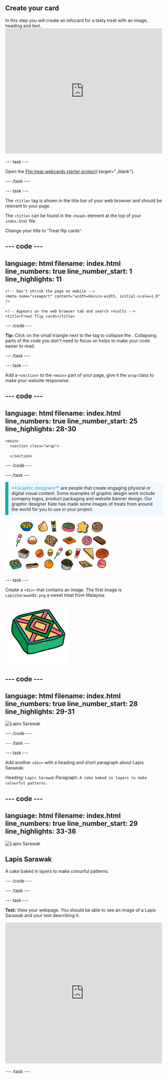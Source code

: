 ## Create your card

<div style="display: flex; flex-wrap: wrap">
<div style="flex-basis: 200px; flex-grow: 1; margin-right: 15px;">
In this step you will create an infocard for a tasty treat with an image, heading and text.
</div>
<div>
<iframe src="https://trinket.io/embed/html/0ea70b025f?outputOnly=true" width="500" height="400" frameborder="0" marginwidth="0" marginheight="0" allowfullscreen></iframe>
</div>
</div>

--- task ---

Open the [Flip treat webcards starter project](https://trinket.io/library/trinkets/79387829ef){:target="_blank"}. 

--- /task ---

--- task ---

The `<title>` tag is shown in the title bar of your web browser and should be relevant to your page. 
  
The `<title>` can be found in the `<head>` element at the top of your `index.html` file. 

Change your title to 'Treat flip cards':

--- code ---
---
language: html
filename: index.html
line_numbers: true
line_number_start: 1
line_highlights: 11
---
<!DOCTYPE html>
<html lang="en">
  <!-- This part is for extra information the browser needs to load the page correctly-->
  <head>
    <meta charset="utf-8" />

    <!-- Don't shrink the page on mobile -->
    <meta name="viewport" content="width=device-width, initial-scale=1.0" />

    <!-- Appears on the web browser tab and search results -->
    <title>Treat flip cards</title>

--- /code ---
  
**Tip:** Click on the small triangle next to the <head> tag to collapse the <head>. Collapsing parts of the code you don't need to focus on helps to make your code easier to read.

--- /task ---
    
--- task ---

Add a `<section>` to the `<main>` part of your page, give it the `wrap` class to make your website responsive:

--- code ---
---
language: html
filename: index.html
line_numbers: true
line_number_start: 25
line_highlights: 28-30
---
<body>

    <main>
      <section class="wrap">
        
      </section>

--- /code ---

--- /task ---

<p style="border-left: solid; border-width:10px; border-color: #0faeb0; background-color: aliceblue; padding: 10px;">
<span style="color: #0faeb0">**Graphic designers**</span> are people that create engaging physical or digital visual content. Some examples of graphic desgin work include comapny logos, product packaging and website banner design. Our graphic designer Kate has made some images of treats from around the world for you to use in your project. 

![A collage of treats images for use in the project](images/treats.png)
</p>

--- task ---

Create a `<div>` that contains an image. The first image is `LapisSarawak02.png` a sweet treat from Malaysia:

![A cartoon style graphic of Lapis Sarawak, a colourful, geometric cake.](images/LapisSarawak02.png)

--- code ---
---
language: html
filename: index.html
line_numbers: true
line_number_start: 28
line_highlights: 29-31
---

<section class="wrap">
  <div>
    <img src="LapisSarawak02.png" alt="Lapis Sarawak" />
  </div>
</section>

--- /code ---

--- /task ---

--- task ---

Add another `<div>` with a heading and short paragraph about Lapis Sarawak:

Heading: `Lapis Sarawak` 
Paragraph: `A cake baked in layers to make colourful patterns.`

--- code ---
---
language: html
filename: index.html
line_numbers: true
line_number_start: 29
line_highlights: 33-36
---
         
<section class="wrap">
        <div>
          <img src="LapisSarawak02.png" alt="Lapis Sarawak" />
        </div>
        <div>
          <h2>Lapis Sarawak</h2>
          <p>A cake baked in layers to make colourful patterns.</p>
        </div>
</section>
        
--- /code ---

--- /task ---

--- task ---

**Test:** View your webpage. You should be able to see an image of a Lapis Sarawak and your text describing it.

<div>
<iframe src="https://trinket.io/embed/html/0ea70b025f?outputOnly=true" width="500" height="450" frameborder="0" marginwidth="0" marginheight="0" allowfullscreen></iframe>
</div>

--- /task ---
